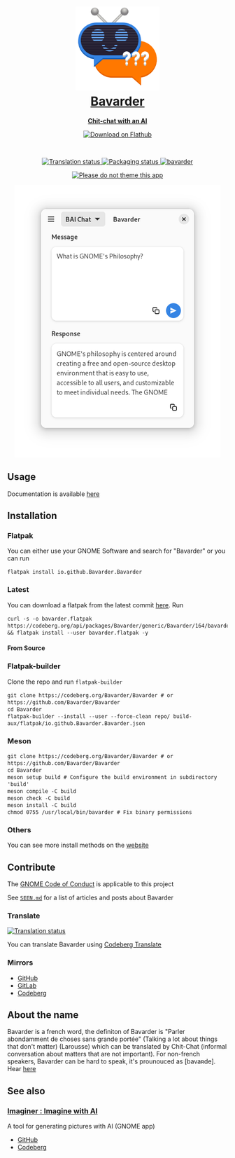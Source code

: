 <a href="https://bavarder.codeberg.page">
<h1 align="center">
  <img src="data/icons/hicolor/scalable/apps/io.github.Bavarder.Bavarder.svg" alt="Bavarder" width="192" height="192"/>
  <br>
  Bavarder
</h1>

<p align="center">
  <strong>Chit-chat with an AI</strong>
</p>
</a>

<p align="center">
  <a href="https://flathub.org/apps/details/io.github.Bavarder.Bavarder">
    <img width="200" alt="Download on Flathub" src="https://dl.flathub.org/assets/badges/flathub-badge-i-en.svg"/>
  </a>
  <br>
</p>

<br>

<p align="center">
   <a href="https://translate.codeberg.org/engage/bavarder/">
    <img src="https://translate.codeberg.org/widgets/bavarder/-/svg-badge.svg" alt="Translation status" />
  </a>
  <a href="https://repology.org/project/bavarder/versions">
    <img alt="Packaging status" src="https://repology.org/badge/tiny-repos/bavarder.svg">
  </a>
  <a href="https://snapcraft.io/bavarder">
    <img alt="bavarder" src="https://snapcraft.io/bavarder/badge.svg" />
  </a>
</p>

<p align="center">
  <a href="https://stopthemingmy.app">
    <img alt="Please do not theme this app" src="https://stopthemingmy.app/badge.svg"/>
  </a>
</p>

<a href="https://bavarder.codeberg.page">
<p align="center">
  <img src="./data/screenshots/preview.png" alt="Preview"/>
</p>
</a>

## Usage

Documentation is available [here](https://bavarder.codeberg.page)

## Installation

### Flatpak

You can either use your GNOME Software and search for "Bavarder" or you can run

``` shell
flatpak install io.github.Bavarder.Bavarder
```

### Latest

You can download a flatpak from the latest commit [here](https://codeberg.org/Bavarder/-/packages/generic/bavarder/). Run

``` shell
curl -s -o bavarder.flatpak https://codeberg.org/api/packages/Bavarder/generic/Bavarder/164/bavarder.flatpak && flatpak install --user bavarder.flatpak -y 
```

#### From Source

### Flatpak-builder

Clone the repo and run `flatpak-builder`

``` shell
git clone https://codeberg.org/Bavarder/Bavarder # or https://github.com/Bavarder/Bavarder
cd Bavarder
flatpak-builder --install --user --force-clean repo/ build-aux/flatpak/io.github.Bavarder.Bavarder.json
```
### Meson
``` shell 
git clone https://codeberg.org/Bavarder/Bavarder # or https://github.com/Bavarder/Bavarder
cd Bavarder
meson setup build # Configure the build environment in subdirectory 'build'
meson compile -C build
meson check -C build
meson install -C build
chmod 0755 /usr/local/bin/bavarder # Fix binary permissions
```


### Others

You can see more install methods on the [website](https://bavarder.codeberg.page/install/)

## Contribute

The [GNOME Code of Conduct](https://wiki.gnome.org/Foundation/CodeOfConduct) is applicable to this project

See [`SEEN.md`](./SEEN.md) for a list of articles and posts about Bavarder

### Translate

<a href="https://translate.codeberg.org/engage/bavarder/">
<img src="https://translate.codeberg.org/widgets/bavarder/-/multi-auto.svg" alt="Translation status" />
</a>

You can translate Bavarder using [Codeberg Translate](https://translate.codeberg.org/engage/bavarder/)

### Mirrors

- [GitHub](https://github.com/Bavarder/Bavarder)
- [GitLab](https://gitlab.com/Bavarder/Bavarder)
- [Codeberg](https://codeberg.org/Bavarder/Bavarder)

## About the name

Bavarder is a french word, the definiton of Bavarder is "Parler abondamment de choses sans grande portée" (Talking a lot about things that don't matter) (Larousse) which can be translated by Chit-Chat (informal conversation about matters that are not important). For non-french speakers, Bavarder can be hard to speak, it's prounouced as [bavaʀde]. Hear [here](https://youtu.be/9Qoogwxo5YA)

## See also 

### [Imaginer : Imagine with AI](https://imaginer.codeberg.page)

A tool for generating pictures with AI (GNOME app)

- [GitHub](https://github.com/ImaginerApp/Imaginer)
- [Codeberg](https://codeberg.org/Imaginer/Imaginer)
